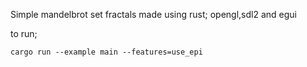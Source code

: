 Simple mandelbrot set fractals made using rust; opengl,sdl2 and egui

to run;
```
cargo run --example main --features=use_epi
```

